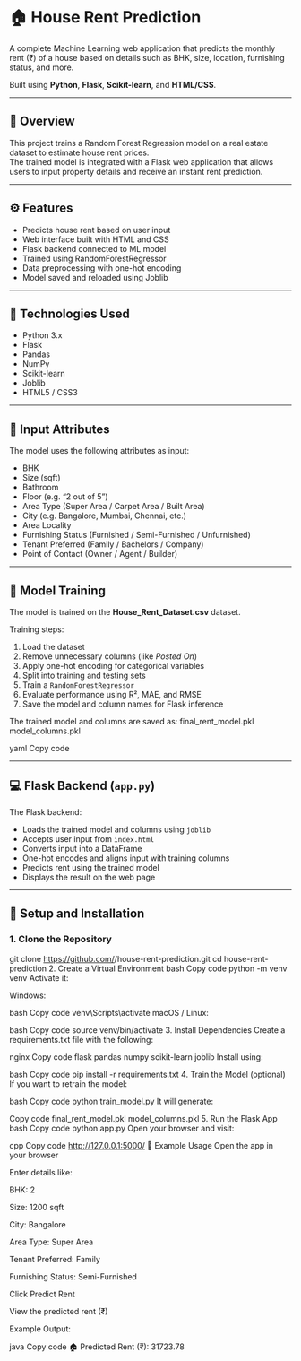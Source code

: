 # 🏠 House Rent Prediction

A complete Machine Learning web application that predicts the monthly rent (₹) of a house based on details such as BHK, size, location, furnishing status, and more.

Built using **Python**, **Flask**, **Scikit-learn**, and **HTML/CSS**.

---

## 📘 Overview

This project trains a Random Forest Regression model on a real estate dataset to estimate house rent prices.  
The trained model is integrated with a Flask web application that allows users to input property details and receive an instant rent prediction.


---

## ⚙️ Features

- Predicts house rent based on user input
- Web interface built with HTML and CSS
- Flask backend connected to ML model
- Trained using RandomForestRegressor
- Data preprocessing with one-hot encoding
- Model saved and reloaded using Joblib

---

## 🧠 Technologies Used

- Python 3.x  
- Flask  
- Pandas  
- NumPy  
- Scikit-learn  
- Joblib  
- HTML5 / CSS3

---

## 🧩 Input Attributes

The model uses the following attributes as input:

- BHK  
- Size (sqft)  
- Bathroom  
- Floor (e.g. “2 out of 5”)  
- Area Type (Super Area / Carpet Area / Built Area)  
- City (e.g. Bangalore, Mumbai, Chennai, etc.)  
- Area Locality  
- Furnishing Status (Furnished / Semi-Furnished / Unfurnished)  
- Tenant Preferred (Family / Bachelors / Company)  
- Point of Contact (Owner / Agent / Builder)

---

## 🧪 Model Training

The model is trained on the **House_Rent_Dataset.csv** dataset.

Training steps:
1. Load the dataset  
2. Remove unnecessary columns (like *Posted On*)  
3. Apply one-hot encoding for categorical variables  
4. Split into training and testing sets  
5. Train a `RandomForestRegressor`  
6. Evaluate performance using R², MAE, and RMSE  
7. Save the model and column names for Flask inference

The trained model and columns are saved as:
final_rent_model.pkl
model_columns.pkl

yaml
Copy code

---

## 💻 Flask Backend (`app.py`)

The Flask backend:
- Loads the trained model and columns using `joblib`
- Accepts user input from `index.html`
- Converts input into a DataFrame
- One-hot encodes and aligns input with training columns
- Predicts rent using the trained model
- Displays the result on the web page

---

## 🚀 Setup and Installation

### 1. Clone the Repository

git clone https://github.com/<your-username>/house-rent-prediction.git
cd house-rent-prediction
2. Create a Virtual Environment
bash
Copy code
python -m venv venv
Activate it:

Windows:

bash
Copy code
venv\Scripts\activate
macOS / Linux:

bash
Copy code
source venv/bin/activate
3. Install Dependencies
Create a requirements.txt file with the following:

nginx
Copy code
flask
pandas
numpy
scikit-learn
joblib
Install using:

bash
Copy code
pip install -r requirements.txt
4. Train the Model (optional)
If you want to retrain the model:

bash
Copy code
python train_model.py
It will generate:

Copy code
final_rent_model.pkl
model_columns.pkl
5. Run the Flask App
bash
Copy code
python app.py
Open your browser and visit:

cpp
Copy code
http://127.0.0.1:5000/
🧩 Example Usage
Open the app in your browser

Enter details like:

BHK: 2

Size: 1200 sqft

City: Bangalore

Area Type: Super Area

Tenant Preferred: Family

Furnishing Status: Semi-Furnished

Click Predict Rent

View the predicted rent (₹)

Example Output:

java
Copy code
🏠 Predicted Rent (₹): 31723.78
